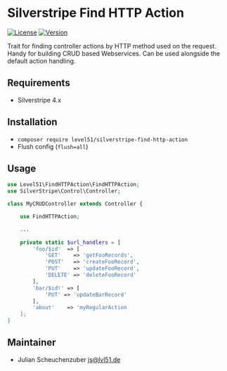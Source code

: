 # Silverstripe Find HTTP Action

[![License](https://img.shields.io/badge/License-MIT-blue.svg)](LICENSE.md)
[![Version](http://img.shields.io/packagist/v/level51/silverstripe-find-http-action.svg?style=flat)](https://packagist.org/packages/level51/silverstripe-find-http-action)

Trait for finding controller actions by HTTP method used on the request. Handy for building CRUD based Webservices.
Can be used alongside the default action handling.

## Requirements

- Silverstripe 4.x

## Installation

- `composer require level51/silverstripe-find-http-action`
- Flush config (`flush=all`)

## Usage

```php
use Level51\FindHTTPAction\FindHTTPAction;
use SilverStripe\Control\Controller;

class MyCRUDController extends Controller {

    use FindHTTPAction;

    ...
    
    private static $url_handlers = [
        'foo/$id'  => [
            'GET'    => 'getFooRecords',
            'POST'   => 'createFooRecord',
            'PUT'    => 'updateFooRecord',
            'DELETE' => 'deleteFooRecord'
        ],
        'bar/$id!' => [
            'PUT' => 'updateBarRecord'
        ],
        'about'    => 'myRegularAction
    ];
}

```

## Maintainer

- Julian Scheuchenzuber <js@lvl51.de>


